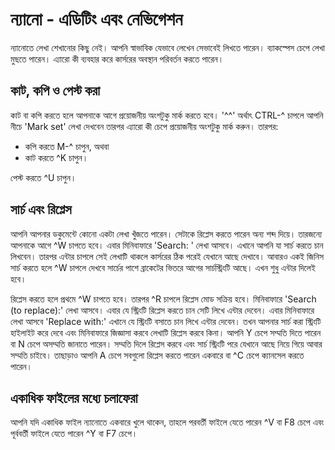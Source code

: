 # ন্যানো - এডিটিং এবং নেভিগেশন

ন্যানোতে লেখা শেখানোর কিছু নেই। আপনি স্বাভাবিক যেভাবে লেখেন সেভাবেই লিখতে পারেন। ব্যাকস্পেস চেপে লেখা মুছতে পারেন। এ্যারো কী ব্যবহার করে কার্সরের অবস্থান পরিবর্তন করতে পারেন।

## কাট, কপি ও পেস্ট করা

কাট বা কপি করতে হলে আপনাকে আগে প্রয়োজনীয় অংশটুকু মার্ক করতে হবে। '^^' অর্থাৎ CTRL-^ চাপলে আপনি নীচে 'Mark set' লেখা দেখবেন তারপর এ্যারো কী চেপে প্রয়োজনীয় অংশটুকু মার্ক করুন। তারপর:

* কপি করতে M-^ চাপুন, অথবা
* কাট করতে ^K চাপুন।

পেস্ট করতে ^U চাপুন।

## সার্চ এবং রিপ্লেস

আপনি আপনার ডকুমেন্টে কোনো একটা লেখা খুঁজতে পারেন। সেটাকে রিপ্লেস করতে পারেন অন্য শব্দ দিয়ে। তারজন্যে আপনাকে আগে ^W চাপতে হবে। এবার মিনিবাফারে 'Search: ' লেখা আসবে। এখানে আপনি যা সার্চ করতে চান লিখবেন। তারপর এন্টার চাপলে সেই লেখাটি থাকলে কার্সরের ঠিক পরেই যেখানে আছে দেখাবে। আবারও একই জিনিস সার্চ করতে হলে ^W চাপলে দেখবে সার্চের পাশে ব্রাকেটের ভিতরে আগের সার্চস্ট্রিংটি আছে। এখন শুধু এন্টার দিলেই হবে।

রিপ্লেস করতে হলে প্রথমে ^W চাপতে হবে। তারপর ^R চাপলে রিপ্লেস মোড সক্রিয় হবে। মিনিবাফারে 'Search \(to replace\):' লেখা আসবে। এবার যে স্ট্রিংটি রিপ্লেস করতে চান সেটি লিখে এন্টার দেবেন। এবার মিনিবাফারে লেখা আসবে 'Replace with:' এখানে যে স্ট্রিংটি বসাতে চান লিখে এন্টার দেবেন। তখন আপনার সার্চ করা স্ট্রিংটি হাইলাইট করে দেবে এবং মিনিবাফারে জিজ্ঞাসা করবে লেখাটি রিপ্লেস করবে কিনা। আপনি Y চেপে সম্মতি দিতে পারেন বা N চেপে অসম্মতি জানাতে পারেন। সম্মতি দিলে রিপ্লেস করবে এবং সার্চ স্ট্রিংটি পরে যেখানে আছে নিয়ে গিয়ে আবার সম্মতি চাইবে। তাছাড়াও আপনি A চেপে সবগুলো রিপ্লেস করতে পারেন একবারে বা ^C চেপে ক্যানসেল করতে পারেন।

## একাধিক ফাইলের মধ্যে চলাফেরা

আপনি যদি একাধিক ফাইল ন্যানোতে একবারে খুলে থাকেন, তাহলে পরবর্তী ফাইলে যেতে পারেন ^V বা F8 চেপে এবং পূর্ববর্তী ফাইলে যেতে পারেন ^Y বা F7 চেপে।

